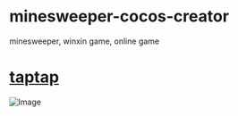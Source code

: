 # minesweeper-cocos-creator
minesweeper, winxin game, online game  
# [taptap](https://www.taptap.com/app/82926)  
![Image](https://raw.githubusercontent.com/aschen518/minesweeper-cocos-creator/master/jt2.jpg)
